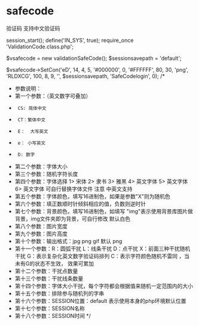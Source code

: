 safecode
========

验证码 支持中文验证码


session_start();
define('IN_SYS', true);
require_once 'ValidationCode.class.php';
 
$vsafecode = new validationSafeCode();
$sessionsavepath = 'default';
 
$vsafecode->SetCon('eD', 14, 4, 5, '#000000', 0, '#FFFFFF', 80, 30, 'png', 'RLDXCG', 100, 8, 9, '', $sessionsavepath, 'SafeCodelogin', 0);
/*
 * 参数说明：
 * 第一个参数：（英文数字可叠加）
 * 		CS:	简体中文
 * 		CT：繁体中文
 * 		E：	大写英文
 * 		e： 小写英文
 * 		D: 数字
 * 第二个参数：字体大小
 * 第三个参数：随机字符长度
 * 第四个参数：字体选择	1> 宋体 2> 隶书 3> 雅黑 4> 英文字体 5> 英文字体 6> 英文字体  可自行替换字体文件 注意 中英文支持
 * 第五个参数：字体颜色，填写16进制色，如果是参数"X"则为随机色
 * 第六个参数：填正数顺时针倾斜相应的值，负数则逆时针
 * 第七个参数：背景颜色，填写16进制色，如填写 "img"表示使用背景库图片做背景，img文件夹即为背景，可自行修改  默认白色
 * 第八个参数：图片宽度
 * 第九个参数：图片高度
 * 第十个参数：输出格式：jpg png gif 默认 png
 * 第十一个参数：R：圆弧干扰	L：线条干扰	D：点干扰	X：前面三种干扰随机干扰	G：表示复杂化英文数字验证码排列	C：表示字符颜色随机不雷同 ，当未有G的状态不生效， 效果可累加
 * 第十二个参数：干扰点数量
 * 第十三个参数：干扰线条数量
 * 第十四个参数：字体大小干扰，每个字符都会根据值来随机一定范围内的大小
 * 第十五个参数：排除参与随机列的字串
 * 第十六个参数：SESSION位置：default 表示使用本身的php环境默认位置
 * 第十七个参数：SESSION名称
 * 第十八个参数：SESSION时间
 */
